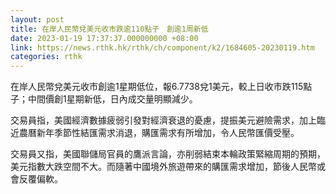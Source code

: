 ```yaml
---
layout: post
title: 在岸人民幣兌美元收市跌逾110點子　創逾1周新低
date: 2023-01-19 17:37:37.000000000 +08:00
link: https://news.rthk.hk/rthk/ch/component/k2/1684605-20230119.htm
categories: rthk
---
```


在岸人民幣兌美元收市創逾1星期低位，報6.7738兌1美元，較上日收市跌115點子；中間價創1星期新低，日內成交量明顯減少。

交易員指，美國經濟數據疲弱引發對經濟衰退的憂慮，提振美元避險需求，加上臨近農曆新年季節性結匯需求消退，購匯需求有所增加，令人民幣匯價受壓。

交易員又指，美國聯儲局官員的鷹派言論，亦削弱結束本輪政策緊縮周期的預期，美元指數大跌空間不大。而隨著中國境外旅遊帶來的購匯需求增加，節後人民幣或會反覆偏軟。
